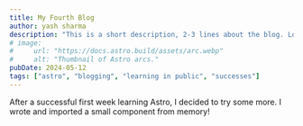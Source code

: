 ```yaml
---
title: My Fourth Blog 
author: yash sharma
description: "This is a short description, 2-3 lines about the blog. Lorem ipsum dolor, sit amet consectetur adipisicing elit. Quibusdam doloribus deserunt voluptate facere repudiandae sapiente minus impedit labore corrupti assumenda molestias cumque fuga inventore et, delectus debitis veritatis, temporibus sit." 
# image:
#     url: "https://docs.astro.build/assets/arc.webp"
#     alt: "Thumbnail of Astro arcs."
pubDate: 2024-05-12
tags: ["astro", "blogging", "learning in public", "successes"]
---
```

After a successful first week learning Astro, I decided to try some more. I wrote and imported a small component from memory!
